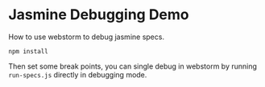 Jasmine Debugging Demo
======================

How to use webstorm to debug jasmine specs.

```
npm install
```

Then set some break points, you can single debug in webstorm by running `run-specs.js` directly in debugging mode. 